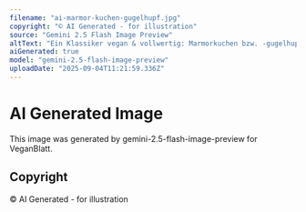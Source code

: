 ```yaml
---
filename: "ai-marmor-kuchen-gugelhupf.jpg"
copyright: "© AI Generated - for illustration"
source: "Gemini 2.5 Flash Image Preview"
altText: "Ein Klassiker vegan & vollwertig: Marmorkuchen bzw. -gugelhupf"
aiGenerated: true
model: "gemini-2.5-flash-image-preview"
uploadDate: "2025-09-04T11:21:59.336Z"
---
```


# AI Generated Image

This image was generated by gemini-2.5-flash-image-preview for VeganBlatt.

## Copyright
© AI Generated - for illustration
